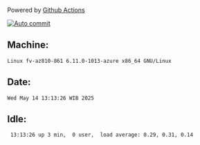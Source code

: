 Powered by [Github Actions](https://github.com/features/actions)

[![Auto commit](https://github.com/hiage/workstation/workflows/Auto%20commit/badge.svg)](https://github.com/hiage/workstation/actions?query=workflow%3A%22Auto+commit%22)

## Machine:
```
Linux fv-az810-861 6.11.0-1013-azure x86_64 GNU/Linux
```
## Date:
```
Wed May 14 13:13:26 WIB 2025
```
## Idle:
```
 13:13:26 up 3 min,  0 user,  load average: 0.29, 0.31, 0.14
```
